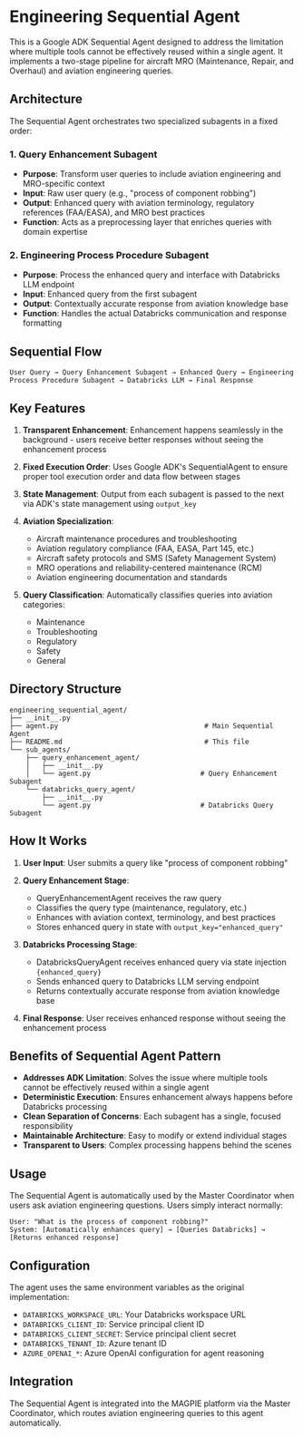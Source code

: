 # Engineering Sequential Agent

This is a Google ADK Sequential Agent designed to address the limitation where multiple tools cannot be effectively reused within a single agent. It implements a two-stage pipeline for aircraft MRO (Maintenance, Repair, and Overhaul) and aviation engineering queries.

## Architecture

The Sequential Agent orchestrates two specialized subagents in a fixed order:

### 1. Query Enhancement Subagent
- **Purpose**: Transform user queries to include aviation engineering and MRO-specific context
- **Input**: Raw user query (e.g., "process of component robbing")
- **Output**: Enhanced query with aviation terminology, regulatory references (FAA/EASA), and MRO best practices
- **Function**: Acts as a preprocessing layer that enriches queries with domain expertise

### 2. Engineering Process Procedure Subagent
- **Purpose**: Process the enhanced query and interface with Databricks LLM endpoint
- **Input**: Enhanced query from the first subagent
- **Output**: Contextually accurate response from aviation knowledge base
- **Function**: Handles the actual Databricks communication and response formatting

## Sequential Flow

```
User Query → Query Enhancement Subagent → Enhanced Query → Engineering Process Procedure Subagent → Databricks LLM → Final Response
```

## Key Features

1. **Transparent Enhancement**: Enhancement happens seamlessly in the background - users receive better responses without seeing the enhancement process

2. **Fixed Execution Order**: Uses Google ADK's SequentialAgent to ensure proper tool execution order and data flow between stages

3. **State Management**: Output from each subagent is passed to the next via ADK's state management using `output_key`

4. **Aviation Specialization**: 
   - Aircraft maintenance procedures and troubleshooting
   - Aviation regulatory compliance (FAA, EASA, Part 145, etc.)
   - Aircraft safety protocols and SMS (Safety Management System)
   - MRO operations and reliability-centered maintenance (RCM)
   - Aviation engineering documentation and standards

5. **Query Classification**: Automatically classifies queries into aviation categories:
   - Maintenance
   - Troubleshooting  
   - Regulatory
   - Safety
   - General

## Directory Structure

```
engineering_sequential_agent/
├── __init__.py
├── agent.py                                    # Main Sequential Agent
├── README.md                                   # This file
└── sub_agents/
    ├── query_enhancement_agent/
    │   ├── __init__.py
    │   └── agent.py                           # Query Enhancement Subagent
    └── databricks_query_agent/
        ├── __init__.py
        └── agent.py                           # Databricks Query Subagent
```

## How It Works

1. **User Input**: User submits a query like "process of component robbing"

2. **Query Enhancement Stage**: 
   - QueryEnhancementAgent receives the raw query
   - Classifies the query type (maintenance, regulatory, etc.)
   - Enhances with aviation context, terminology, and best practices
   - Stores enhanced query in state with `output_key="enhanced_query"`

3. **Databricks Processing Stage**:
   - DatabricksQueryAgent receives enhanced query via state injection `{enhanced_query}`
   - Sends enhanced query to Databricks LLM serving endpoint
   - Returns contextually accurate response from aviation knowledge base

4. **Final Response**: User receives enhanced response without seeing the enhancement process

## Benefits of Sequential Agent Pattern

- **Addresses ADK Limitation**: Solves the issue where multiple tools cannot be effectively reused within a single agent
- **Deterministic Execution**: Ensures enhancement always happens before Databricks processing
- **Clean Separation of Concerns**: Each subagent has a single, focused responsibility
- **Maintainable Architecture**: Easy to modify or extend individual stages
- **Transparent to Users**: Complex processing happens behind the scenes

## Usage

The Sequential Agent is automatically used by the Master Coordinator when users ask aviation engineering questions. Users simply interact normally:

```
User: "What is the process of component robbing?"
System: [Automatically enhances query] → [Queries Databricks] → [Returns enhanced response]
```

## Configuration

The agent uses the same environment variables as the original implementation:
- `DATABRICKS_WORKSPACE_URL`: Your Databricks workspace URL
- `DATABRICKS_CLIENT_ID`: Service principal client ID
- `DATABRICKS_CLIENT_SECRET`: Service principal client secret
- `DATABRICKS_TENANT_ID`: Azure tenant ID
- `AZURE_OPENAI_*`: Azure OpenAI configuration for agent reasoning

## Integration

The Sequential Agent is integrated into the MAGPIE platform via the Master Coordinator, which routes aviation engineering queries to this agent automatically.
